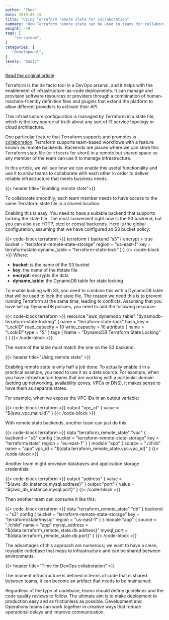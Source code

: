 ```yaml
---
author: "Theo"
date: 2019-06-15
title: "Using Terraform remote state for collaboration"
summary: "How Terraform remote state can be used in teams for collaboration"
weight: -40
tags: [
    "terraform",
]
categories: [
   "development",
]
levels: "basic"
---
```


[Read the original article](https://sweetcode.io/terraform-remote-state-collaboration/)

Terraform is the de facto tool in a DevOps arsenal, and it helps with the enablement of infrastructure-as-code deployments. It can manage and provision software resources or providers through a combination of human-machine-friendly definition files and plugins that extend the platform to allow different providers to activate their API.

This infrastructure configuration is managed by Terraform in a state file, which is the key source of truth about any sort of IT service topology or cloud architecture.

One particular feature that Terraform supports and promotes is [collaboration](https://www.hashicorp.com/blog/terraform-collaboration-for-everyone). Terraform supports team-based workflows with a feature known as remote backends. Backends are places where we can store this Terraform state file (or `tfstate` for short) in a remote but shared space so any member of the team can use it to manage infrastructure.

In this article, we will see how we can enable this useful functionality and use it to allow teams to collaborate with each other in order to deliver reliable infrastructure that meets business needs.

{{< header title="Enabling remote state">}}

To collaborate smoothly, each team member needs to have access to the same Terraform state file in a shared location.

Enabling this is easy. You need to have a suitable backend that supports locking the state file. The most convenient right now is the S3 backend, but you can also use HTTP, etcd or consul backends. Here is the global configuration, assuming that we have configured an S3 bucket policy:

{{< code-block terraform >}}
terraform {
  backend “s3” {
    encrypt = true
    bucket = "terraform-remote-state-storage"
    region = “us-east-1”
    key = terraform/state
    dynamo_table = “terraform-state-lock”
  }
}
{{< /code-block >}}
Where:

* **bucket**: is the name of the S3 bucket
* **key**: the name of the tfstate file
* **encrypt**: encrypts the data
* **dynamo_table**: the DynamoDB table for state locking

To enable locking with S3, you need to combine this with a DynamoDB table that will be used to lock the state file. The reason we need this is to prevent running Terraform at the same time, leading to conflicts. Assuming that you have set up DynamoDB policies, you need to add the following resource:

{{< code-block terraform >}}
resource "aws_dynamodb_table" "dynamodb-terraform-state-locking" {
 name = "terraform-state-lock"
 hash_key = "LockID"
 read_capacity = 10
 write_capacity = 10
 attribute {
   name = "LockID"
   type = "S"
 }
 tags {
   Name = "DynamoDB Terraform State Locking"
 }
}
{{< /code-block >}}

The name of the table must match the one on the S3 backend.

{{< header title="Using remote state" >}}

Enabling remote state is only half a job done. To actually enable it in a practical example, you need to use it as a data source. For example, when you have Infrastructure teams that are working with a particular domain (setting up networking, availability zones, VPCs or DNS), it makes sense to have them as separate states.

For example, when we expose the VPC IDs in an output variable:

{{< code-block terraform >}}
output "vpc_id" {
 value = "${aws_vpc.main.id}"
}
{{< /code-block >}}

With remote state backends, another team can just do this:

{{< code-block terraform >}}
data "terraform_remote_state" "vpc" {
 backend     = "s3"
 config {
   bucket = "terraform-remote-state-storage"
   key    = "terraform/state"
   region = "eu-east-1"
 }
}
module "app" {
 source  = "./child"
 name    = "app"
 vpc_id  = "${data.terraform_remote_state.vpc.vpc_id}"
}
{{< /code-block >}}

Another team might provision databases and application storage credentials:

{{< code-block terraform >}}
output "address" {
  value = "${aws_db_instance.mysql.address}"
}
output "port" {
  value = "${aws_db_instance.mysql.port}"
}
{{< /code-block >}}

Then another team can consume it like this:

{{< code-block terraform >}}
data "terraform_remote_state" "db" {
  backend = "s3"
  config {
    bucket = “terraform-remote-state-storage”
    key    = “terraform/state/mysql”
    region = "us-east-1"
  }
}
module "app" {
 source  = "./child"
 name    = "app"
 mysql_address  = "${data.terraform_remote_state.db.address}"
 mysql_port  = "${data.terraform_remote_state.db.port}"
}
{{< /code-block >}}

The advantages of this approach are numerous; we want to have a clean, reusable codebase that maps to infrastructure and can be shared between environments.

{{< header title="Time for DevOps collaboration" >}}

The moment infrastructure is defined in terms of code that is shared between teams, it can become an artifact that needs to be maintained.

Regardless of the type of codebase, teams should define guidelines and the code quality reviews to follow. The ultimate aim is to make deployment to production easy and as frictionless as possible. Development and Operations teams can work together in creative ways that reduce operational delays and improve communication.